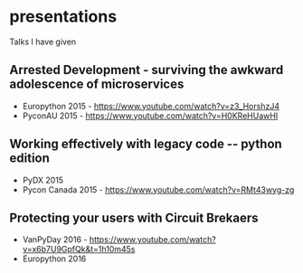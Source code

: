 # presentations
Talks I have given

## Arrested Development - surviving the awkward adolescence of microservices

* Europython 2015 - https://www.youtube.com/watch?v=z3_HorshzJ4
* PyconAU 2015 - https://www.youtube.com/watch?v=H0KReHUawHI

## Working effectively with legacy code -- python edition

* PyDX 2015
* Pycon Canada 2015 - https://www.youtube.com/watch?v=RMt43wyg-zg

## Protecting your users with Circuit Brekaers

* VanPyDay 2016 - https://www.youtube.com/watch?v=x6b7U9GpfQk&t=1h10m45s
* Europython 2016
